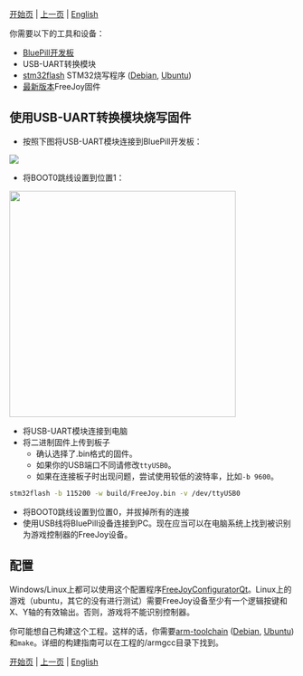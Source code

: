 

[开始页](../README.md) | [上一页](../README.md) | [English](../eng/Linux-Guide.md)

你需要以下的工具和设备：

* [BluePill开发板](https://camo.githubusercontent.com/a70b6639a020d201e1e1f0f582cd6374761a82d6/68747470733a2f2f642e726164696b616c2e72752f6433332f313931312f65382f6138666632313139636663372e6a7067)
* USB-UART转换模块
* [stm32flash](https://sourceforge.net/p/stm32flash/wiki/Home/)  STM32烧写程序 ([Debian](https://packages.debian.org/stm32flash), [Ubuntu](https://packages.ubuntu.org/stm32flash))
* [最新版本](https://github.com/vostrenkov/FreeJoy/releases)FreeJoy固件


## 使用USB-UART转换模块烧写固件

* 按照下图将USB-UART模块连接到BluePill开发板：

<img src="https://i.imgur.com/7xW4MOB.jpg">

* 将BOOT0跳线设置到位置1：

<img src="https://forum.movimentomaker.pt/uploads/default/original/1X/d2fec4547aef853b6331c7b8323b3beb324bc3ba.jpg" height=400>

* 将USB-UART模块连接到电脑
* 将二进制固件上传到板子
    - 确认选择了.bin格式的固件。
    - 如果你的USB端口不同请修改`ttyUSB0`。
    - 如果在连接板子时出现问题，尝试使用较低的波特率，比如`-b 9600`。

```sh
stm32flash -b 115200 -w build/FreeJoy.bin -v /dev/ttyUSB0
```

* 将BOOT0跳线设置到位置0，并拔掉所有的连接
* 使用USB线将BluePill设备连接到PC。现在应当可以在电脑系统上找到被识别为游戏控制器的FreeJoy设备。

## 配置

Windows/Linux上都可以使用这个配置程序[FreeJoyConfiguratorQt](https://github.com/FreeJoy-Team/FreeJoyConfiguratorQt)。Linux上的游戏（ubuntu，其它的没有进行测试）需要FreeJoy设备至少有一个逻辑按键和X、Y轴的有效输出。否则，游戏将不能识别控制器。

你可能想自己构建这个工程。这样的话，你需要[arm-toolchain](https://developer.arm.com/tools-and-software/open-source-software/developer-tools/gnu-toolchain/gnu-rm/downloads) ([Debian](https://packages.debian.org/gcc-arm-none-eabi), [Ubuntu](https://packages.ubuntu.com/gcc-arm-none-eabi)) 和`make`。详细的构建指南可以在工程的/armgcc目录下找到。

[开始页](../README.md) | [上一页](../README.md) | [English](../eng/Linux-Guide.md)

